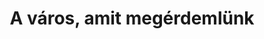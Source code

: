 ---
layout: riddle
title: A város, amit megérdemlünk
sha256: 7c237f70e0e684c5dfeff7ac6ae53c79061b62e1b86f2c334c6ae153c774b9f9
image: normal_6db568b9f42d47fa.png
creator: Kozaróczy Zsolt
year: 2015
---